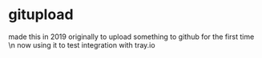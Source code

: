 # gitupload

made this in 2019 originally to upload something to github for the first time \n
now using it to test integration with tray.io
